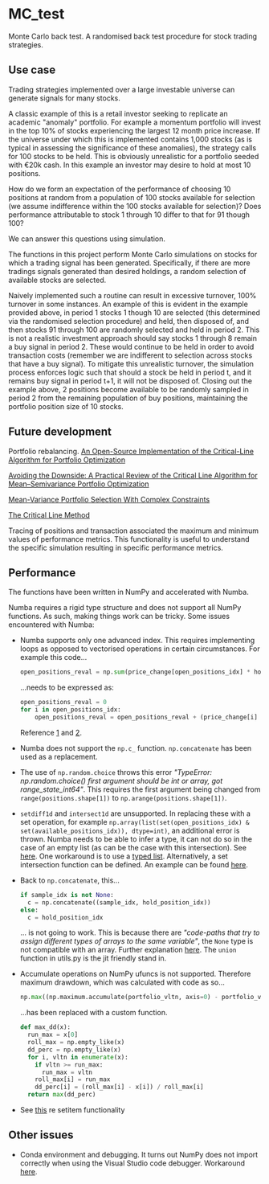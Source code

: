 # MC_test
Monte Carlo back test.  A randomised back test procedure for stock trading strategies.  

## Use case
Trading strategies implemented over a large investable universe can generate signals for many stocks.  

A classic example of this is a retail investor seeking to replicate an academic "anomaly" portfolio.  For 
example a momentum portfolio will invest in the top 10% of stocks experiencing the largest 12 month price
increase.  If the universe under which this is implemented contains 1,000 stocks (as is typical in assessing 
the significance of these anomalies), the strategy calls for 100 stocks to be held.  This is obviously 
unrealistic for a portfolio seeded with €20k cash.  In this example an investor may desire to hold at most 
10 positions.  

How do we form an expectation of the performance of choosing 10 positions at random from a population of 100
stocks available for selection (we assume indifference within the 100 stocks available for selection)?  Does performance attributable to stock 1 through 10 differ to that for 91 though 100?

We can answer this questions using simulation.  

The functions in this project perform Monte Carlo simulations on stocks for which a 
trading signal has been generated.  Specifically, if there are more tradings signals generated than desired
holdings, a random selection of available stocks are selected.  

Naively implemented such a routine can result in excessive turnover, 100% turnover in some instances.  An example of this is evident in the example provided above, in period 1 stocks 1 though 10 are selected (this determined via the randomised selection procedure) and held, then disposed of, and then stocks 91 through 100 are randomly selected and held in period 2.  This is not a realistic investment approach should say stocks 1 through 8 remain a buy signal in period 2.  These would continue to be held in order to avoid transaction costs (remember we are indifferent to selection across stocks that have a buy signal).  To mitigate this unrealistic turnover, the simulation process enforces logic such that should a stock be held in period t, and it remains buy signal in period t+1, it will not be disposed of.  Closing out the example above, 2 positions become available to be randomly sampled in period 2 from the remaining population of buy positions, maintaining the portfolio position size of 10 stocks.  


## Future development
Portfolio rebalancing.
[An Open-Source Implementation of the Critical-Line Algorithm for Portfolio Optimization](https://papers.ssrn.com/sol3/papers.cfm?abstract_id=2197616)  

[Avoiding the Downside: A Practical Review of the Critical Line Algorithm for Mean–Semivariance Portfolio Optimization](https://ideas.repec.org/h/wsi/wschap/9789811222634_0017.html)  

[Mean-Variance Portfolio Selection With Complex Constraints](https://d-nb.info/986416843/34)  

[The Critical Line Method](http://web.stanford.edu/~wfsharpe/mia/opt/mia_opt3.htm)

Tracing of positions and transaction associated the maximum and minimum values of performance metrics.  This functionality is useful to understand the specific simulation resulting in specific performance metrics. 


## Performance
The functions have been written in NumPy and accelerated with Numba.  

Numba requires a rigid type structure and does not support all NumPy functions.  As such, making things work can be tricky.  Some issues encountered with Numba:  

- Numba supports only one advanced index.  This requires implementing loops as opposed to vectorised operations in certain circumstances.  For example this code...
    ```python
    open_positions_reval = np.sum(price_change[open_positions_idx] * holding[r-1,open_positions_idx])
    ``` 
    ...needs to be expressed as:  
    ```python
    open_positions_reval = 0
    for i in open_positions_idx:
        open_positions_reval = open_positions_reval + (price_change[i] * holding[r-1,i])
    ```
    Reference [1](https://github.com/numba/numba/issues/2157) and [2](https://github.com/numba/numba/issues/5389).  

- Numba does not support the ```np.c_``` function.  ```np.concatenate``` has been used as a replacement.  

- The use of ```np.random.choice``` throws this error *"TypeError: np.random.choice() first argument should be int or array, got range_state_int64"*.  This requires the first argument being changed from ```range(positions.shape[1])``` to ```np.arange(positions.shape[1])```.  

- ```setdiff1d``` and ```intersect1d``` are unsupported.  In replacing these with a set operation, for example ```np.array(list(set(open_positions_idx) & set(available_positions_idx)), dtype=int)```, an additional error is thrown.  Numba needs to be able to infer a type, it can not do so in the case of an empty list (as can be the case with this intersection).  See [here](https://numba.pydata.org/numba-doc/latest/user/troubleshoot.html#my-code-has-an-untyped-list-problem).  One workaround is to use a [typed list](https://numba.pydata.org/numba-doc/dev/reference/pysupported.html#typed-list).  Alternatively, a set intersection function can be defined.  An example can be found [here](https://stackoverflow.com/questions/59959207/intersection-of-two-lists-in-numba).  

- Back to ```np.concatenate```, this...
    ```python
    if sample_idx is not None:
      c = np.concatenate((sample_idx, hold_position_idx))
    else:
      c = hold_position_idx
    ``` 
    ... is not going to work.  This is because there are *"code-paths that try to assign different types of arrays to the same variable"*, the ```None``` type is not compatible with an array.  Further explanation [here](https://stackoverflow.com/questions/51754268/using-numpy-vstack-in-numba).  The ```union``` function in utils.py is the jit friendly stand in.

- Accumulate operations on NumPy ufuncs is not supported.  Therefore maximum drawdown, which was calculated with code as so...  
    ```python
    np.max((np.maximum.accumulate(portfolio_vltn, axis=0) - portfolio_vltn) / np.maximum.accumulate(portfolio_vltn, axis=0))
    ```
    ...has been replaced with a custom function.  
    ```python
    def max_dd(x):
      run_max = x[0]
      roll_max = np.empty_like(x)
      dd_perc = np.empty_like(x)
      for i, vltn in enumerate(x):
        if vltn >= run_max:
          run_max = vltn
        roll_max[i] = run_max
        dd_perc[i] = (roll_max[i] - x[i]) / roll_max[i]
      return max(dd_perc)
  ``` 

- See [this](https://stackoverflow.com/questions/67160311/does-numba-support-in-built-python-function-e-g-setitem) re setitem functionality

## Other issues  
- Conda environment and debugging.  It turns out NumPy does not import correctly when using the Visual Studio code debugger.  Workaround [here](https://github.com/microsoft/vscode-python/issues/13500).